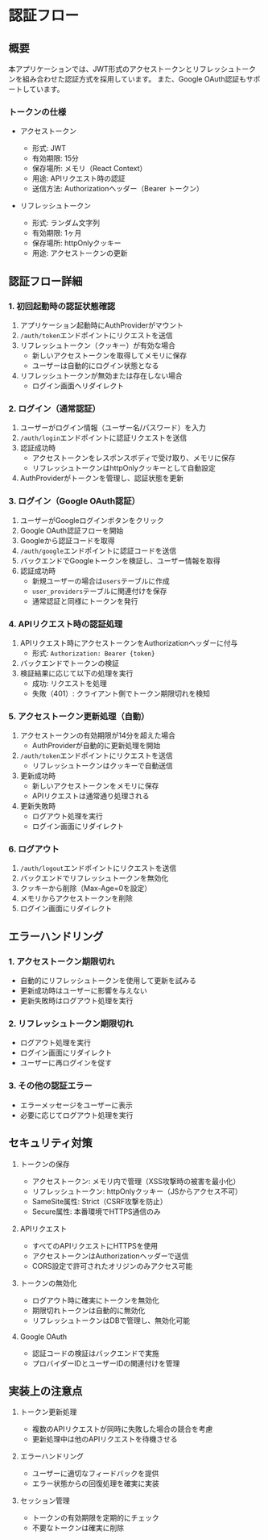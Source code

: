 # 認証フロー

## 概要

本アプリケーションでは、JWT形式のアクセストークンとリフレッシュトークンを組み合わせた認証方式を採用しています。
また、Google OAuth認証もサポートしています。

### トークンの仕様

- アクセストークン
  - 形式: JWT
  - 有効期限: 15分
  - 保存場所: メモリ（React Context）
  - 用途: APIリクエスト時の認証
  - 送信方法: Authorizationヘッダー（Bearer トークン）

- リフレッシュトークン
  - 形式: ランダム文字列
  - 有効期限: 1ヶ月
  - 保存場所: httpOnlyクッキー
  - 用途: アクセストークンの更新

## 認証フロー詳細

### 1. 初回起動時の認証状態確認

1. アプリケーション起動時にAuthProviderがマウント
2. `/auth/token`エンドポイントにリクエストを送信
3. リフレッシュトークン（クッキー）が有効な場合
   - 新しいアクセストークンを取得してメモリに保存
   - ユーザーは自動的にログイン状態となる
4. リフレッシュトークンが無効または存在しない場合
   - ログイン画面へリダイレクト

### 2. ログイン（通常認証）

1. ユーザーがログイン情報（ユーザー名/パスワード）を入力
2. `/auth/login`エンドポイントに認証リクエストを送信
3. 認証成功時
   - アクセストークンをレスポンスボディで受け取り、メモリに保存
   - リフレッシュトークンはhttpOnlyクッキーとして自動設定
4. AuthProviderがトークンを管理し、認証状態を更新

### 3. ログイン（Google OAuth認証）

1. ユーザーがGoogleログインボタンをクリック
2. Google OAuth認証フローを開始
3. Googleから認証コードを取得
4. `/auth/google`エンドポイントに認証コードを送信
5. バックエンドでGoogleトークンを検証し、ユーザー情報を取得
6. 認証成功時
   - 新規ユーザーの場合は`users`テーブルに作成
   - `user_providers`テーブルに関連付けを保存
   - 通常認証と同様にトークンを発行

### 4. APIリクエスト時の認証処理

1. APIリクエスト時にアクセストークンをAuthorizationヘッダーに付与
   - 形式: `Authorization: Bearer {token}`
2. バックエンドでトークンの検証
3. 検証結果に応じて以下の処理を実行
   - 成功: リクエストを処理
   - 失敗（401）: クライアント側でトークン期限切れを検知

### 5. アクセストークン更新処理（自動）

1. アクセストークンの有効期限が14分を超えた場合
   - AuthProviderが自動的に更新処理を開始
2. `/auth/token`エンドポイントにリクエストを送信
   - リフレッシュトークンはクッキーで自動送信
3. 更新成功時
   - 新しいアクセストークンをメモリに保存
   - APIリクエストは通常通り処理される
4. 更新失敗時
   - ログアウト処理を実行
   - ログイン画面にリダイレクト

### 6. ログアウト

1. `/auth/logout`エンドポイントにリクエストを送信
2. バックエンドでリフレッシュトークンを無効化
3. クッキーから削除（Max-Age=0を設定）
4. メモリからアクセストークンを削除
5. ログイン画面にリダイレクト

## エラーハンドリング

### 1. アクセストークン期限切れ

- 自動的にリフレッシュトークンを使用して更新を試みる
- 更新成功時はユーザーに影響を与えない
- 更新失敗時はログアウト処理を実行

### 2. リフレッシュトークン期限切れ

- ログアウト処理を実行
- ログイン画面にリダイレクト
- ユーザーに再ログインを促す

### 3. その他の認証エラー

- エラーメッセージをユーザーに表示
- 必要に応じてログアウト処理を実行

## セキュリティ対策

1. トークンの保存
   - アクセストークン: メモリ内で管理（XSS攻撃時の被害を最小化）
   - リフレッシュトークン: httpOnlyクッキー（JSからアクセス不可）
   - SameSite属性: Strict（CSRF攻撃を防止）
   - Secure属性: 本番環境でHTTPS通信のみ

2. APIリクエスト
   - すべてのAPIリクエストにHTTPSを使用
   - アクセストークンはAuthorizationヘッダーで送信
   - CORS設定で許可されたオリジンのみアクセス可能

3. トークンの無効化
   - ログアウト時に確実にトークンを無効化
   - 期限切れトークンは自動的に無効化
   - リフレッシュトークンはDBで管理し、無効化可能

4. Google OAuth
   - 認証コードの検証はバックエンドで実施
   - プロバイダーIDとユーザーIDの関連付けを管理

## 実装上の注意点

1. トークン更新処理
   - 複数のAPIリクエストが同時に失敗した場合の競合を考慮
   - 更新処理中は他のAPIリクエストを待機させる

2. エラーハンドリング
   - ユーザーに適切なフィードバックを提供
   - エラー状態からの回復処理を確実に実装

3. セッション管理
   - トークンの有効期限を定期的にチェック
   - 不要なトークンは確実に削除
